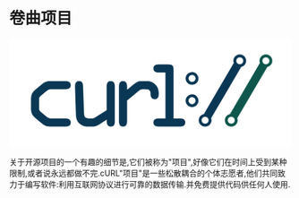 
# 卷曲项目

![curl logo](curl-logo.jpg)

关于开源项目的一个有趣的细节是,它们被称为"项目",好像它们在时间上受到某种限制,或者说永远都做不完.cURL"项目"是一些松散耦合的个体志愿者,他们共同致力于编写软件:利用互联网协议进行可靠的数据传输.并免费提供代码供任何人使用.
